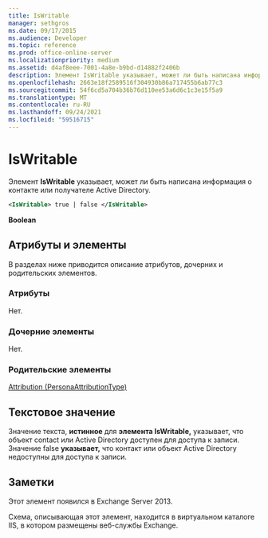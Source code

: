 ```yaml
---
title: IsWritable
manager: sethgros
ms.date: 09/17/2015
ms.audience: Developer
ms.topic: reference
ms.prod: office-online-server
ms.localizationpriority: medium
ms.assetid: d4af8eee-7001-4a8e-b9bd-d14882f2406b
description: Элемент IsWritable указывает, может ли быть написана информация о контакте или получателе Active Directory.
ms.openlocfilehash: 2663e18f2589516f304930b86a717455b6ab77c3
ms.sourcegitcommit: 54f6cd5a704b36b76d110ee53a6d6c1c3e15f5a9
ms.translationtype: MT
ms.contentlocale: ru-RU
ms.lasthandoff: 09/24/2021
ms.locfileid: "59516715"
---
```

# <a name="iswritable"></a>IsWritable

Элемент **IsWritable** указывает, может ли быть написана информация о контакте или получателе Active Directory. 
  
```XML
<IsWritable> true | false </IsWritable>
```

 **Boolean**
## <a name="attributes-and-elements"></a>Атрибуты и элементы

В разделах ниже приводится описание атрибутов, дочерних и родительских элементов.
  
### <a name="attributes"></a>Атрибуты

Нет.
  
### <a name="child-elements"></a>Дочерние элементы

Нет.
  
### <a name="parent-elements"></a>Родительские элементы

[Attribution (PersonaAttributionType)](attribution-personaattributiontype.md)
  
## <a name="text-value"></a>Текстовое значение

Значение текста, **истинное** для **элемента IsWritable,** указывает, что объект contact или Active Directory доступен для доступа к записи. Значение false **указывает,** что контакт или объект Active Directory недоступны для доступа к записи. 
  
## <a name="remarks"></a>Заметки

Этот элемент появился в Exchange Server 2013.
  
Схема, описывающая этот элемент, находится в виртуальном каталоге IIS, в котором размещены веб-службы Exchange.
  

